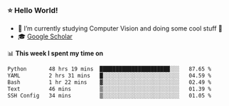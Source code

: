 ### ⭐️ Hello World!

<!--
**hologerry/hologerry** is a ✨ _special_ ✨ repository because its `README.md` (this file) appears on your GitHub profile.

Here are some ideas to get you started:

- 🔭 I’m currently working and studying on Computer Vision
- 🌱 I’m currently learning at Peking University
- 💬 Ask me about 
- 📫 How to reach me: E-mail
- 😄 Pronouns: he/his
- ⚡ Fun fact: Music is the Power
-->


- 🔭 I’m currently studying Computer Vision and doing some cool stuff 🤖
- 🎓 [Google Scholar](https://scholar.google.com/citations?user=3ykqW9wAAAAJ&hl=en)


📊 **This week I spent my time on**

<!--START_SECTION:waka-->

```txt
Python       48 hrs 19 mins  ██████████████████████░░░   87.65 %
YAML         2 hrs 31 mins   █░░░░░░░░░░░░░░░░░░░░░░░░   04.59 %
Bash         1 hr 22 mins    ▓░░░░░░░░░░░░░░░░░░░░░░░░   02.49 %
Text         46 mins         ▒░░░░░░░░░░░░░░░░░░░░░░░░   01.39 %
SSH Config   34 mins         ▒░░░░░░░░░░░░░░░░░░░░░░░░   01.05 %
```

<!--END_SECTION:waka-->
